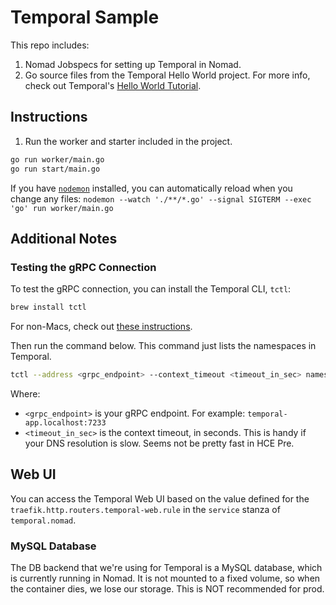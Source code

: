 # Temporal Sample

This repo includes:

1. Nomad Jobspecs for setting up Temporal in Nomad.
2. Go source files from the Temporal Hello World project. For more info, check out Temporal's [Hello World Tutorial](https://docs.temporal.io/docs/go/hello-world-tutorial).

## Instructions

1. Run the worker and starter included in the project.

```bash
go run worker/main.go
go run start/main.go
```

If you have [`nodemon`](https://nodemon.io/) installed, you can automatically reload when you change any files: `nodemon --watch './**/*.go' --signal SIGTERM --exec 'go' run worker/main.go`


## Additional Notes

### Testing the gRPC Connection 

To test the gRPC connection, you can install the Temporal CLI, `tctl`:

```bash
brew install tctl
```

For non-Macs, check out [these instructions](https://docs.temporal.io/docs/tctl/how-to-install-tctl).

Then run the command below. This command just lists the namespaces in Temporal.

```bash
tctl --address <grpc_endpoint> --context_timeout <timeout_in_sec> namespace list
```

Where:

* `<grpc_endpoint>` is your gRPC endpoint. For example: `temporal-app.localhost:7233`
* `<timeout_in_sec>` is the context timeout, in seconds. This is handy if your DNS resolution is slow. Seems not be pretty fast in HCE Pre.

## Web UI

You can access the Temporal Web UI based on the value defined for the `traefik.http.routers.temporal-web.rule` in the `service` stanza of `temporal.nomad`. 
### MySQL Database

The DB backend that we're using for Temporal is a MySQL database, which is currently running in Nomad. It is not mounted to a fixed volume, so when the container dies, we lose our storage. This is NOT recommended for prod.